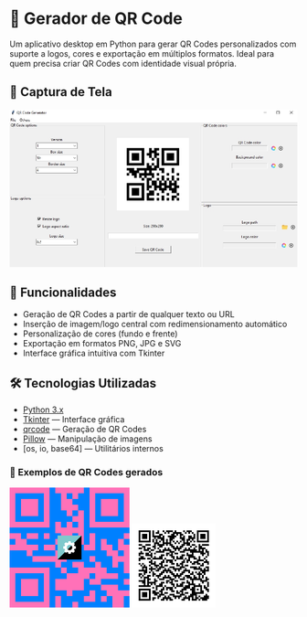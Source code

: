 # 🎯 Gerador de QR Code

Um aplicativo desktop em Python para gerar QR Codes personalizados com suporte a logos, cores e exportação em múltiplos formatos. Ideal para quem precisa criar QR Codes com identidade visual própria.

## 📸 Captura de Tela

![Interface do Gerador de QR Code](preview.jpg)

## 🚀 Funcionalidades

- Geração de QR Codes a partir de qualquer texto ou URL
- Inserção de imagem/logo central com redimensionamento automático
- Personalização de cores (fundo e frente)
- Exportação em formatos PNG, JPG e SVG
- Interface gráfica intuitiva com Tkinter

## 🛠️ Tecnologias Utilizadas

- [Python 3.x](https://www.python.org/)
- [Tkinter](https://docs.python.org/3/library/tkinter.html) — Interface gráfica
- [qrcode](https://pypi.org/project/qrcode/) — Geração de QR Codes
- [Pillow](https://pypi.org/project/Pillow/) — Manipulação de imagens
- [os, io, base64] — Utilitários internos

### 🎯 Exemplos de QR Codes gerados

![QR Code 1](example1.png)
![QR Code 2](example2.png)
